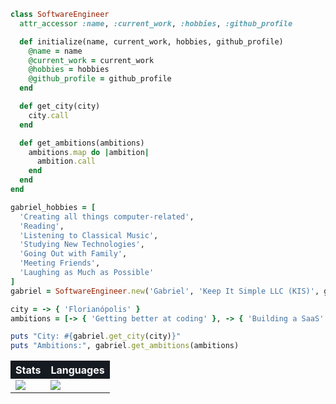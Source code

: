 ```ruby
class SoftwareEngineer
  attr_accessor :name, :current_work, :hobbies, :github_profile

  def initialize(name, current_work, hobbies, github_profile)
    @name = name
    @current_work = current_work
    @hobbies = hobbies
    @github_profile = github_profile
  end

  def get_city(city)
    city.call
  end

  def get_ambitions(ambitions)
    ambitions.map do |ambition|
      ambition.call
    end
  end
end
```

```ruby
gabriel_hobbies = [
  'Creating all things computer-related',
  'Reading', 
  'Listening to Classical Music', 
  'Studying New Technologies', 
  'Going Out with Family', 
  'Meeting Friends', 
  'Laughing as Much as Possible'
]
gabriel = SoftwareEngineer.new('Gabriel', 'Keep It Simple LLC (KIS)', gabriel_hobbies, 'Personal')

city = -> { 'Florianópolis' }
ambitions = [-> { 'Getting better at coding' }, -> { 'Building a SaaS' }, -> { 'Expanding knowledge' }]
```

```ruby
puts "City: #{gabriel.get_city(city)}"
puts "Ambitions:", gabriel.get_ambitions(ambitions)
```

<div align="center">

<table>
  <tr style="background-color: #161B22;">
    <th style="color: white;;">Stats</th>
    <th style="color: white;">Languages</th>
  </tr>
  <tr>
    <td><a href=""> <img align="center" src="https://github-readme-stats-sigma-five.vercel.app/api?username=gxolivei&theme=react&bg_color=161B22&hide_border=true"/> </a></td>
    <td><a href=""> <img align="center" src="https://github-readme-stats-sigma-five.vercel.app/api/top-langs/?username=gxolivei&layout=compact&theme=react&&bg_color=161B22&hide_border=true"/> </a></td>
  </tr>
</table>

</div>

